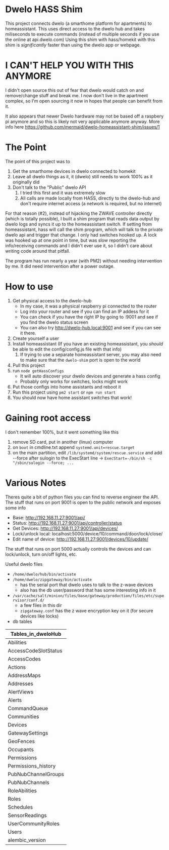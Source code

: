 # Dwelo HASS Shim
This project connects dwelo (a smarthome platform for apartments) to homeassistant.
This uses direct access to the dwelo hub and takes miliseconds to execute commands (instead of multiple seconds if you use the online at api.dwelo.com)
Using this shim with hass/homekit with this shim is *significantly* faster than using the dwelo app or webpage.

# I CAN'T HELP YOU WITH THIS ANYMORE
I didn't open source this out of fear that dwelo would catch on and remove/change stuff and break me.
I now don't live in the apartment complex, so I'm open sourcing it now in hopes that people can benefit from it.

It also appears that newer Dwelo hardware may not be based off a raspbery pi anymore and so this is likely not very applicable anymore anyway.
More info here https://github.com/mermaid/dwelo-homeassistant-shim/issues/1

# The Point
The point of this project was to
1. Get the smarthome devices in dwelo connected to homekit
2. Leave all dwelo things as it, it (dwelo) still needs to work 100% as it originally did
3. Don't talk to the "Public" dwelo API
   1. I tried this first and it was extremely slow
   2. All calls are made locally from HASS, directly to the dwelo-hub and don't require internet access (a network is required, but no internet)

For that reason (#2), instead of hijacking the ZWAVE controller directly (which is totally possible), I built a shim program that reads data output by dwelo logs and syncs it up to the homeassistant switch. If setting from homeassistant, hass will call the shim program, which will talk to the private dwelo api and trigger that change. I only had switches hooked up. A lock was hooked up at one point in time, but was slow reporting the info/receiving commands and I didn't ever use it, so I didn't care about writing code around that pitfall.

The program has run nearly a year (with PM2) without needing intervention by me. It did need intervention after a power outage.

# How to use
1. Get physical access to the dwelo-hub
   - In my case, it was a physical raspberry pi connected to the router
   - Log into your router and see if you can find an IP addess for it
   - You can check if you have the right IP by going to <ip>:9001 and see if you find the dwelo status screen
   - You can also try http://dwelo-hub.local:9001 and see if you can see it there.
2. Create yourself a user
3. Install homeassistant (If you have an existing homeassistant, you *should* be able to edit the config/config.js file with that info)
   1. If trying to use a separate homeassistant server, you may also need to make sure that the `dwelo-shim` port is open to the world
4. Pull this project
5. run `node getHassConfigs`
   - It will auto discover your dwelo devices and generate a hass config
   - Probably only works for switches, locks might work
6. Put those configs into home assistants and reboot it
7. Run this project using `pm2 start` or `npm run start`
8. You should now have home assistant switches that work!

# Gaining root access
I don't remember 100%, but it went something like this
1. remove SD card, put in another (linux) computer
2. on `boot` in cmdline.txt append `systemd.unit=rescue.target`
3. on the main partition, edit `/lib/systemd/system/rescue.service` and add --force after sulogin to the ExecStart line -> `ExecStart=-/bin/sh -c "/sbin/sulogin --force; ...`

# Various Notes
Theres quite a bit of python files you can find to reverse engineer the API.
The stuff that runs on port 9001 is open to the public network and exposes some info

- Base: http://192.168.11.27:9001/api/
- Status: http://192.168.11.27:9001/api/controller/status
- Get Devices: http://192.168.11.27:9001/api/devices/
- Lock/unlock local: localhost:5000/device/10/command/door/lock/close/
- Edit name of device: http://192.168.11.27:9001/devices/10/update/

The stuff that runs on port 5000 actually controls the devices and can lock/unlock, turn on/off lights, etc.

Useful dwelo files
- `/home/dwelo/hub/bin/activate`
- `/home/dwelo/zipgateway/bin/activate`
  - has the serial port that dwelo uses to talk to the z-wave devices
  - also has the db user/password that has some interesting info in it
- `/var/cache/salt/minion/files/base/gateway/production/files/etc/supervisor/conf.d/`
  - a few files in this dir
  - `zipgateway.conf` has the z wave encryption key on it (for secure devices like locks)
- db tables

| Tables_in_dweloHub   |
|----------------------|
| Abilities            |
| AccessCodeSlotStatus |
| AccessCodes          |
| Actions              |
| AddressMaps          |
| Addresses            |
| AlertViews           |
| Alerts               |
| CommandQueue         |
| Communities          |
| Devices              |
| GatewaySettings      |
| GeoFences            |
| Occupants            |
| Permissions          |
| Permissions_history  |
| PubNubChannelGroups  |
| PubNubChannels       |
| RoleAbilities        |
| Roles                |
| Schedules            |
| SensorReadings       |
| UserCommunityRoles   |
| Users                |
| alembic_version      |
